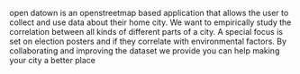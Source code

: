 open datown is an openstreetmap based application that allows the user to collect and use data about their home city. We want to empirically study the correlation between all kinds of different parts of a city. A special focus is set on election posters and if they correlate with environmental factors. By collaborating and improving the dataset we provide you can help making your city a better place
